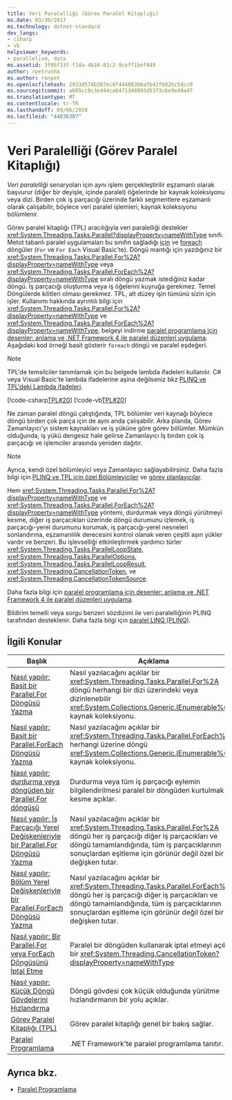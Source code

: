 ```yaml
---
title: Veri Paralelliği (Görev Paralel Kitaplığı)
ms.date: 03/30/2017
ms.technology: dotnet-standard
dev_langs:
- csharp
- vb
helpviewer_keywords:
- parallelism, data
ms.assetid: 3f05f33f-f1da-4b16-81c2-9ceff1bef449
author: rpetrusha
ms.author: ronpet
ms.openlocfilehash: 2933d574b387ec0f444883bbafb41f602bc5dcc0
ms.sourcegitcommit: a885cc8c3e444ca6471348893d5373c6e9e49a47
ms.translationtype: MT
ms.contentlocale: tr-TR
ms.lasthandoff: 09/06/2018
ms.locfileid: "44036307"
---
```

# <a name="data-parallelism-task-parallel-library"></a>Veri Paralelliği (Görev Paralel Kitaplığı)
*Veri paralelliği* senaryoları için aynı işlem gerçekleştirilir eşzamanlı olarak başvurur (diğer bir deyişle, içinde paralel) öğelerinde bir kaynak koleksiyonu veya dizi. Birden çok iş parçacığı üzerinde farklı segmentlere eşzamanlı olarak çalışabilir, böylece veri paralel işlemleri, kaynak koleksiyonu bölümlenir.  
  
 Görev paralel kitaplığı (TPL) aracılığıyla veri paralelliği destekler <xref:System.Threading.Tasks.Parallel?displayProperty=nameWithType> sınıfı. Metot tabanlı paralel uygulamaları bu sınıfın sağladığı [için](~/docs/csharp/language-reference/keywords/for.md) ve [foreach](~/docs/csharp/language-reference/keywords/foreach-in.md) döngüler (`For` ve `For Each` Visual Basic'te). Döngü mantığı için yazdığınız bir <xref:System.Threading.Tasks.Parallel.For%2A?displayProperty=nameWithType> veya <xref:System.Threading.Tasks.Parallel.ForEach%2A?displayProperty=nameWithType> sıralı döngü yazmak istediğiniz kadar döngü. İş parçacığı oluşturma veya iş öğelerini kuyruğa gerekmez. Temel Döngülerde kilitleri olması gerekmez. TPL, alt düzey işin tümünü sizin için işler. Kullanımı hakkında ayrıntılı bilgi için <xref:System.Threading.Tasks.Parallel.For%2A?displayProperty=nameWithType> ve <xref:System.Threading.Tasks.Parallel.ForEach%2A?displayProperty=nameWithType>, belgeyi indirme [paralel programlama için desenler: anlama ve .NET Framework 4 ile paralel düzenleri uygulama](https://www.microsoft.com/download/details.aspx?id=19222). Aşağıdaki kod örneği basit gösterir `foreach` döngü ve paralel eşdeğeri.  
  
> [!NOTE]
>  TPL'de temsilciler tanımlamak için bu belgede lambda ifadeleri kullanılır. C# veya Visual Basic'te lambda ifadelerine aşina değilseniz bkz [PLINQ ve TPL'deki Lambda ifadeleri](../../../docs/standard/parallel-programming/lambda-expressions-in-plinq-and-tpl.md).  
  
 [!code-csharp[TPL#20](../../../samples/snippets/csharp/VS_Snippets_Misc/tpl/cs/tpl.cs#20)]
 [!code-vb[TPL#20](../../../samples/snippets/visualbasic/VS_Snippets_Misc/tpl/vb/tpl_vb.vb#20)]  
  
 Ne zaman paralel döngü çalıştığında, TPL bölümler veri kaynağı böylece döngü birden çok parça için de aynı anda çalışabilir. Arka planda, Görev Zamanlayıcı'yı sistem kaynakları ve iş yüküne göre görev bölümler. Mümkün olduğunda, iş yükü dengesiz hale gelirse Zamanlayıcı İş birden çok iş parçacığı ve işlemciler arasında yeniden dağıtır.  
  
> [!NOTE]
>  Ayrıca, kendi özel bölümleyici veya Zamanlayıcı sağlayabilirsiniz. Daha fazla bilgi için [PLINQ ve TPL için özel Bölümleyiciler](../../../docs/standard/parallel-programming/custom-partitioners-for-plinq-and-tpl.md) ve [görev planlayıcılar](https://msdn.microsoft.com/library/638f8ea5-21db-47a2-a934-86e1e961bf65).  
  
 Hem <xref:System.Threading.Tasks.Parallel.For%2A?displayProperty=nameWithType> ve <xref:System.Threading.Tasks.Parallel.ForEach%2A?displayProperty=nameWithType> yöntemi, durdurmak veya döngü yürütmeyi kesme, diğer iş parçacıkları üzerinde döngü durumunu izlemek, iş parçacığı-yerel durumunu korumak, iş parçacığı-yerel nesneleri sonlandırma, eşzamanlılık derecesini kontrol olanak veren çeşitli aşırı yükler vardır ve benzeri. Bu işlevselliği etkinleştirmek yardımcı türler <xref:System.Threading.Tasks.ParallelLoopState>, <xref:System.Threading.Tasks.ParallelOptions>, <xref:System.Threading.Tasks.ParallelLoopResult>, <xref:System.Threading.CancellationToken>, ve <xref:System.Threading.CancellationTokenSource>.  
  
 Daha fazla bilgi için [paralel programlama için desenler: anlama ve .NET Framework 4 ile paralel düzenleri uygulama](https://www.microsoft.com/download/details.aspx?id=19222).  
  
 Bildirim temelli veya sorgu benzeri sözdizimi ile veri paralelliğinin PLINQ tarafından desteklenir. Daha fazla bilgi için [paralel LINQ (PLINQ)](../../../docs/standard/parallel-programming/parallel-linq-plinq.md).  
  
## <a name="related-topics"></a>İlgili Konular  
  
|Başlık|Açıklama|  
|-----------|-----------------|  
|[Nasıl yapılır: Basit bir Parallel.For Döngüsü Yazma](../../../docs/standard/parallel-programming/how-to-write-a-simple-parallel-for-loop.md)|Nasıl yazılacağını açıklar bir <xref:System.Threading.Tasks.Parallel.For%2A> döngü herhangi bir dizi üzerindeki veya dizinlenebilir <xref:System.Collections.Generic.IEnumerable%601> kaynak koleksiyonu.|  
|[Nasıl yapılır: Basit bir Parallel.ForEach Döngüsü Yazma](../../../docs/standard/parallel-programming/how-to-write-a-simple-parallel-foreach-loop.md)|Nasıl yazılacağını açıklar bir <xref:System.Threading.Tasks.Parallel.ForEach%2A> herhangi üzerine döngü <xref:System.Collections.Generic.IEnumerable%601> kaynak koleksiyonu.|  
|[Nasıl yapılır: durdurma veya döngüden bir Parallel.For döngüsü](https://msdn.microsoft.com/library/de52e4f1-9346-4ad5-b582-1a4d54dc7f7e)|Durdurma veya tüm iş parçacığı eylemin bilgilendirilmesi paralel bir döngüden kurtulmak kesme açıklar.|  
|[Nasıl yapılır: İş Parçacığı Yerel Değişkenleriyle bir Parallel.For Döngüsü Yazma](../../../docs/standard/parallel-programming/how-to-write-a-parallel-for-loop-with-thread-local-variables.md)|Nasıl yazılacağını açıklar bir <xref:System.Threading.Tasks.Parallel.For%2A> döngü her iş parçacığı diğer iş parçacıkları ve döngü tamamlandığında, tüm iş parçacıklarının sonuçlardan eşitleme için görünür değil özel bir değişken tutar.|  
|[Nasıl yapılır: Bölüm Yerel Değişkenleriyle bir Parallel.ForEach Döngüsü Yazma](../../../docs/standard/parallel-programming/how-to-write-a-parallel-foreach-loop-with-partition-local-variables.md)|Nasıl yazılacağını açıklar bir <xref:System.Threading.Tasks.Parallel.ForEach%2A> döngü her iş parçacığı diğer iş parçacıkları ve döngü tamamlandığında, tüm iş parçacıklarının sonuçlardan eşitleme için görünür değil özel bir değişken tutar.|  
|[Nasıl yapılır: Bir Parallel.For veya ForEach Döngüsünü İptal Etme](../../../docs/standard/parallel-programming/how-to-cancel-a-parallel-for-or-foreach-loop.md)|Paralel bir döngüden kullanarak iptal etmeyi açıklar bir <xref:System.Threading.CancellationToken?displayProperty=nameWithType>|  
|[Nasıl yapılır: Küçük Döngü Gövdelerini Hızlandırma](../../../docs/standard/parallel-programming/how-to-speed-up-small-loop-bodies.md)|Döngü gövdesi çok küçük olduğunda yürütme hızlandırmanın bir yolu açıklar.|  
|[Görev Paralel Kitaplığı (TPL)](../../../docs/standard/parallel-programming/task-parallel-library-tpl.md)|Görev paralel kitaplığı genel bir bakış sağlar.|  
|[Paralel Programlama](../../../docs/standard/parallel-programming/index.md)|.NET Framework'te paralel programlama tanıtır.|  
  
## <a name="see-also"></a>Ayrıca bkz.

- [Paralel Programlama](../../../docs/standard/parallel-programming/index.md)
